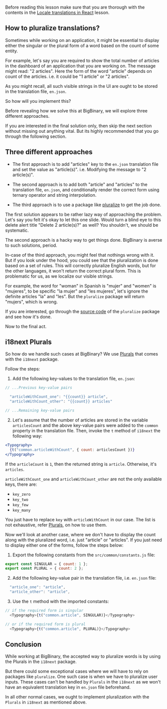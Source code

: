 Before reading this lesson make sure that you are thorough with the contents in
the
[Locale translations in React](/learn-react/react-best-practices/locale-translations-in-react)
lesson.

## How to pluralize translations?

Sometimes while working on an application, it might be essential to display
either the singular or the plural form of a word based on the count of some
entity.

For example, let's say you are required to show the total number of articles in
the dashboard of an application that you are working on. The message might read:
"2 articles". Here the form of the word "article" depends on count of the
articles. i.e. it could be "1 article" or "2 articles".

As you might recall, all such visible strings in the UI are ought to be stored
in the translation file, `en.json`.

So how will you implement this?

Before revealing how we solve this at BigBinary, we will explore three different
approaches.

If you are interested in the final solution only, then skip the next section
without missing out anything vital. But its highly recommended that you go
through the following section.

## Three different approaches

- The first approach is to add "articles" key to the `en.json` translation file
  and set the value as "article(s)". i.e. Modifying the message to "2
  article(s)".

- The second approach is to add both "article" and "articles" to the translation
  file, `en.json`, and conditionally render the correct form using ternary
  operator and string interpolation.

- The third approach is to use a package like
  [pluralize](https://www.npmjs.com/package/pluralize) to get the job done.

The first solution appears to be rather lazy way of approaching the problem.
Let's say you felt it's okay to let this one slide. Would turn a blind eye to
this delete alert title "Delete 2 article(s)?" as well? You shouldn't, we should
be systematic.

The second approach is a hacky way to get things done. BigBinary is averse to
such solutions, period.

In-case of the third approach, you might feel that nothings wrong with it. But
if you look under the hood, you could see that the pluralization is done based
on a set of rules. This will correctly pluralize English words, but for the
other languages, it won't return the correct plural form. This is problematic
for us, as we localize our visible strings.

For example, the word for "woman" in Spanish is "mujer" and "women" is
"mujeres", to be specific "la mujer" and "les mujeres", let's ignore the
definite articles "la" and "les". But the `pluralize` package will return
"mujers", which is wrong.

If you are interested, go through the
[source code](https://github.com/plurals/pluralize/blob/master/pluralize.js) of
the `pluralize` package and see how it's done.

Now to the final act.

## i18next Plurals

So how do we handle such cases at BigBinary? We use
[Plurals](https://www.i18next.com/translation-function/plurals) that comes with
the `i18next` package.

Follow the steps:

1. Add the following key-values to the translation file, `en.json`:

```js
// ...Previous key-value pairs

  "articleWithCount_one": "{{count}} article",
  "articleWithCount_other": "{{count}} articles"

// ...Remaining key-value pairs
```

2. Let's assume that the number of articles are stored in the variable
   `articlesCount` and the above key-value pairs were added to the `common`
   property in the translation file. Then, invoke the `t` method of `i18next`
   the following way:

```jsx
<Typography>
  {t("common.articleWithCount", { count: articlesCount })}
</Typography>
```

If the `articleCount` is `1`, then the returned string is `article`. Otherwise,
it's `articles`.

`articleWithCount_one` and `articleWithCount_other` are not the only available
keys, there are:

- `key_zero`
- `key_two`
- `key_few`
- `key_many`

You just have to replace `key` with `articleWithCount` in our case. The list is
not exhaustive, refer
[Plurals](https://www.i18next.com/translation-function/plurals), on how to use
them.

Now we'll look at another case, where we don't have to display the count along
with the pluralized word, i.e. just "article" or "articles". If you just need to
display either one of the forms, follow the steps below:

1. Export the following constants from the `src/common/constants.js` file:

```js
export const SINGULAR = { count: 1 };
export const PLURAL = { count: 2 };
```

2. Add the following key-value pair in the translation file, i.e. `en.json`
   file:

```js
  "article_one": "article",
  "article_other": "article",
```

3. Use the `t` method with the imported constants:

```js
// if the required form is singular
  <Typography>{t("common.article", SINGULAR)}</Typography>

// or if the required form is plural
  <Typography>{t("common.article", PLURAL)}</Typography>
```

## Conclusion

While working at BigBinary, the accepted way to pluralize words is by using the
Plurals in the `i18next` package.

But there could some exceptional cases where we will have to rely on packages
like `pluralize`. One such case is when we have to pluralize user inputs. These
cases can't be handled by `Plurals` in the `i18next` as we won't have an
equivalent translation key in `en.json` file beforehand.

In all other normal cases, we ought to implement pluralization with the
`Plurals` in `i18next` as mentioned above.
